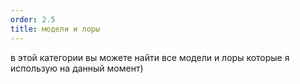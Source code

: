 ```yaml
---
order: 2.5
title: модели и лоры
---
```


в этой категории вы можете найти все модели и лоры которые я использую на данный момент)